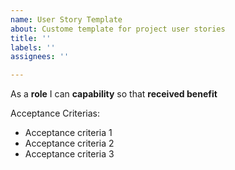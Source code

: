 ```yaml
---
name: User Story Template
about: Custome template for project user stories
title: ''
labels: ''
assignees: ''

---
```


As a **role** I can **capability** so that **received benefit**

Acceptance Criterias:
- Acceptance criteria 1
- Acceptance criteria 2
- Acceptance criteria 3
